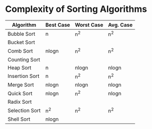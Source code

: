 # Complexity of Sorting Algorithms

| Algorithm | Best Case | Worst Case | Avg. Case |
| --------- | --------- | ---------- | --------- | 
| Bubble Sort | n | n<sup>2</sup> | n<sup>2</sup> |
| Bucket Sort |
| Comb Sort | nlogn | n<sup>2</sup> | n<sup>2</sup> |
| Counting Sort |
| Heap Sort | n | nlogn | nlogn |
| Insertion Sort | n | n<sup>2</sup> | n<sup>2</sup> |
| Merge Sort | nlogn | nlogn | nlogn |
| Quick Sort | nlogn | n<sup>2</sup> | nlogn |
| Radix Sort |
| Selection Sort | n<sup>2</sup> | n<sup>2</sup> | n<sup>2</sup> |
| Shell Sort | nlogn | 
